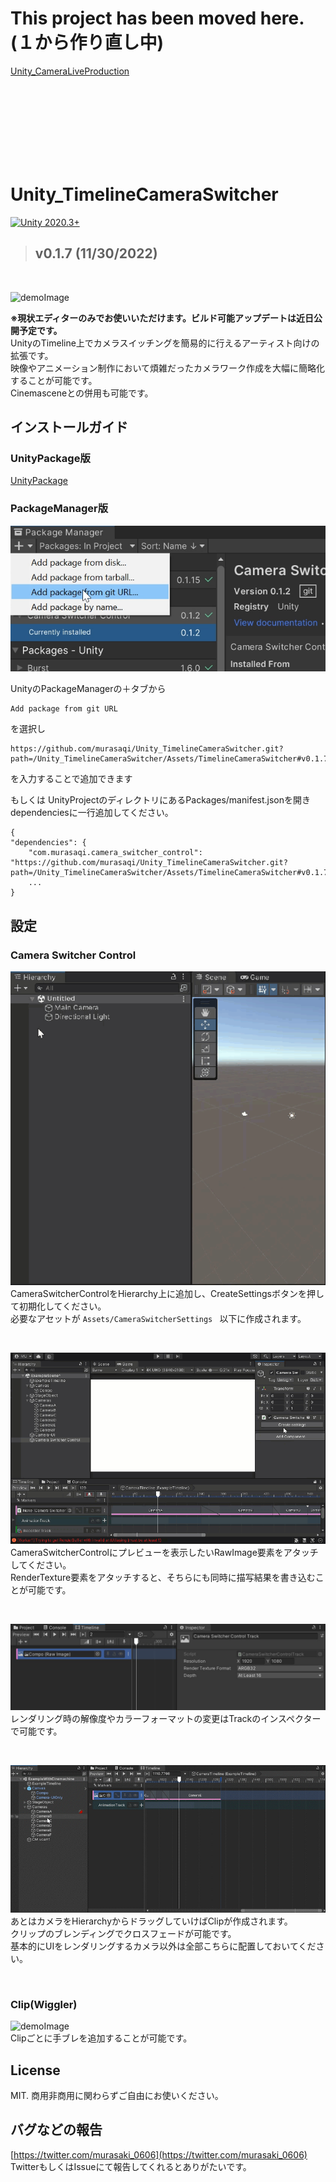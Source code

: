 # This project has been moved here.(１から作り直し中)
[Unity_CameraLiveProduction](https://github.com/murasaqi/Unity_CameraLiveProduction)  
  
<br>
<br>
<br>
<br>
<br>
<br>
<br>
  
  
  
    
    
    

# Unity_TimelineCameraSwitcher
[![Unity 2020.3+](https://img.shields.io/badge/Unity-2020.3+-DCD0FF.svg?logo=unity&style=for-the-badge)](https://unity3d.com/jp/unity/qa/lts-releases?version=2020.3)

> ## v0.1.7 (11/30/2022)
> 
<!-- > - [UnityPackage](https://github.com/murasaqi/Unity_TimelineCameraSwitcher/releases/tag/v0.1.7)    -->
<br>

![demoImage](https://github.com/murasaqi/Unity_TimelineCameraSwitcher/blob/main/Docs/bandicam%202021-06-28%2002-02-49-927_1.gif)  

**※現状エディターのみでお使いいただけます。ビルド可能アップデートは近日公開予定です。**  
UnityのTimeline上でカメラスイッチングを簡易的に行えるアーティスト向けの拡張です。    
映像やアニメーション制作において煩雑だったカメラワーク作成を大幅に簡略化することが可能です。  
Cinemasceneとの併用も可能です。

## インストールガイド  
### UnityPackage版
[UnityPackage](https://github.com/murasaqi/Unity_TimelineCameraSwitcher/releases/tag/v0.1.7)

### PackageManager版
![demoImage](https://github.com/murasaqi/Unity_TimelineCameraSwitcher/blob/main/Docs/packageInstall.png)  

UnityのPackageManagerの＋タブから
```
Add package from git URL
```
を選択し
```
https://github.com/murasaqi/Unity_TimelineCameraSwitcher.git?path=/Unity_TimelineCameraSwitcher/Assets/TimelineCameraSwitcher#v0.1.7
```
を入力することで追加できます

もしくは
UnityProjectのディレクトリにあるPackages/manifest.jsonを開き  
dependenciesに一行追加してください。
```
{
"dependencies": {
    "com.murasaqi.camera_switcher_control": "https://github.com/murasaqi/Unity_TimelineCameraSwitcher.git?path=/Unity_TimelineCameraSwitcher/Assets/TimelineCameraSwitcher#v0.1.7",
    ...
}
```

## 設定

<!-- [Demo　(Youtube)](https://www.youtube.com/watch?v=i62Uwq011UI)　　 -->
<!-- ### Canvas -->
<!-- ![demoImage](https://github.com/murasaqi/Unity_TimelineCameraSwitcher/blob/main/Docs/AddTrack.gif)  
Canvasを作成しRawImage要素を作成します。 
MaterialにはShader Graph/Composite Shader をアタッチしてください。  
Example/PrefabディレクトリにPrefab化されたものを用意してあるのでSceneに配置して利用することが可能です。 -->
### Camera Switcher Control
![demoImage](https://github.com/murasaqi/Unity_TimelineCameraSwitcher/blob/main/Docs/addHierarchy.GIF)  
CameraSwitcherControlをHierarchy上に追加し、CreateSettingsボタンを押して初期化してください。  
必要なアセットが ```Assets/CameraSwitcherSettings ``` 以下に作成されます。

<br>

![demoImage](https://github.com/murasaqi/Unity_TimelineCameraSwitcher/blob/main/Docs/setTimeline.GIF)   
CameraSwitcherControlにプレビューを表示したいRawImage要素をアタッチしてください。  
RenderTexture要素をアタッチすると、そちらにも同時に描写結果を書き込むことが可能です。

<br>

![demoImage](https://github.com/murasaqi/Unity_TimelineCameraSwitcher/blob/main/Docs/trackInspector.jpg)  
レンダリング時の解像度やカラーフォーマットの変更はTrackのインスペクターで可能です。 

<br>

![demoImage](https://github.com/murasaqi/Unity_TimelineCameraSwitcher/blob/main/Docs/cameraDragToTrack.gif)  
あとはカメラをHierarchyからドラッグしていけばClipが作成されます。  
クリップのブレンディングでクロスフェードが可能です。  
基本的にUIをレンダリングするカメラ以外は全部こちらに配置しておいてください。  

<br>

### Clip(Wiggler)
![demoImage](https://github.com/murasaqi/Unity_TimelineCameraSwitcher/blob/main/Docs/clip_setting.gif)  
Clipごとに手ブレを追加することが可能です。

## License
MIT.
商用非商用に関わらずご自由にお使いください。


## バグなどの報告
[https://twitter.com/murasaki_0606](https://twitter.com/murasaki_0606)
TwitterもしくはIssueにて報告してくれるとありがたいです。
